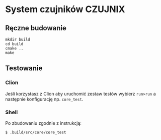 # System czujników CZUJNIX

## Ręczne budowanie

```
mkdir build
cd build
cmake ..
make
```

## Testowanie

### Clion

Jeśli korzystasz z Clion aby uruchomić zestaw testów wybierz `run>run` a następnie konfigurację np. `core_test`.

### Shell

Po zbudowaniu zgodnie z instrukcją:
```
$ .build/src/core/core_test
```